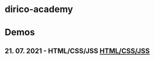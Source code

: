 # dirico-academy

# Demos

## 21. 07. 2021 - HTML/CSS/JSS [HTML/CSS/JSS](https://github.com/dirico-oradea/dirico-academy/blob/main/lessons/demos/1-test-html/index.html)
